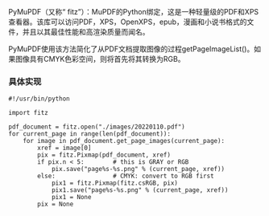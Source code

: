 PyMuPDF（又称“ fitz”）：MuPDF的Python绑定，这是一种轻量级的PDF和XPS查看器。该库可以访问PDF，XPS，OpenXPS，epub，漫画和小说书格式的文件，并且以其最佳性能和高渲染质量而闻名。

PyMuPDF使用该方法简化了从PDF文档提取图像的过程getPageImageList()。如果图像具有CMYK色彩空间，则将首先将其转换为RGB。

### 具体实现

```
#!/usr/bin/python

import fitz

pdf_document = fitz.open("./images/20220110.pdf")
for current_page in range(len(pdf_document)):
    for image in pdf_document.get_page_images(current_page):
        xref = image[0]
        pix = fitz.Pixmap(pdf_document, xref)
        if pix.n < 5:        # this is GRAY or RGB
            pix.save("page%s-%s.png" % (current_page, xref))
        else:                # CMYK: convert to RGB first
            pix1 = fitz.Pixmap(fitz.csRGB, pix)
            pix1.save("page%s-%s.png" % (current_page, xref))
            pix1 = None
        pix = None
```
